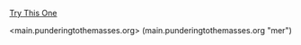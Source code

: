 [Try This One](main.punderingtothemasses.org)
 
<main.punderingtothemasses.org>
(main.punderingtothemasses.org "mer")
